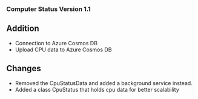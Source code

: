 ### Computer Status Version 1.1

## Addition
- Connection to Azure Cosmos DB
- Upload CPU data to Azure Cosmos DB

## Changes
- Removed the CpuStatusData and added a background service instead.
- Added a class CpuStatus that holds cpu data for better scalability